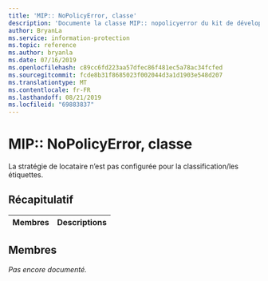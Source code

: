 ```yaml
---
title: 'MIP:: NoPolicyError, classe'
description: 'Documente la classe MIP:: nopolicyerror du kit de développement logiciel (SDK) Microsoft Information Protection (MIP).'
author: BryanLa
ms.service: information-protection
ms.topic: reference
ms.author: bryanla
ms.date: 07/16/2019
ms.openlocfilehash: c89cc6fd223aa57dfec86f481ec5a78ac34fcfed
ms.sourcegitcommit: fcde8b31f8685023f002044d3a1d1903e548d207
ms.translationtype: MT
ms.contentlocale: fr-FR
ms.lasthandoff: 08/21/2019
ms.locfileid: "69883837"
---
```

# <a name="class-mipnopolicyerror"></a>MIP:: NoPolicyError, classe 
La stratégie de locataire n’est pas configurée pour la classification/les étiquettes.
  
## <a name="summary"></a>Récapitulatif
 Membres                        | Descriptions                                
--------------------------------|---------------------------------------------
  
## <a name="members"></a>Membres
_Pas encore documenté._
